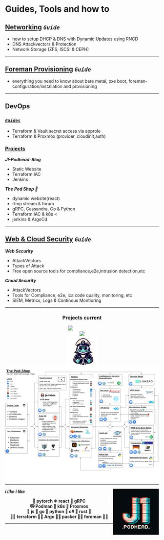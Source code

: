 



# Guides, Tools and how to 

## [Networking](https://github.com/ji-podhead/Network-Guides/tree/main) *`Guide`*
 - how to setup DHCP & DNS with Dynamic Updates using RNCD
 - DNS Attackvectors & Protection
 - Network Storage (ZFS, ISCSI & CEPH)

---
## [Foreman Provisioning](https://github.com/ji-podhead/RHEL_9_Foreman_Guide/tree/main) *`Guide`*
 - everything you need to know about bare metal, pxe boot, foreman- configuration/installation and provisioning

----

## DevOps

### [*`Guides`*](https://ji-podhead.github.io/DevOps/)
- Terraform & Vault secret access via approle
- Terraform & Proxmox (provider, cloudinit,auth)

### [Projects](https://github.com/ji-podhead/DevOps/tree/main#projects)
 ***JI-Podhead-Blog***
-    Static Website 
-    Terraform IAC 
-    Jenkins
  
 ***The Pod Shop 🚧***
-   dynamic website(react) 
-   rtmp stream & forum 
-   gRPC, Cassandra, Go & Python 
-   Terraform IAC & k8s <
-   jenkins & ArgoCd

---

## [Web & Cloud Security](https://github.com/ji-podhead/Web-And-CloudSecurity) *`Guide`*

***Web Security***

-    AttackVectors
-    Types of Attack
-    Free open source tools for compliance,e2e,intrusion detection,etc

***Cloud Security***

-   AttackVectors
-   Tools for Compliance, e2e, ica code quality, monitoring, etc
-   SIEM, Metrics, Logs & Continous Montioring





---







<div align="center">
      <h3>Projects current</h3>
 <div style="display: flex; flex-direction: column; align-items: center;">
    <a href="https://github.com/ji-podhead/kubyplexer">  
    <img src="https://github.com/ji-soft/kubyplexer/blob/main/images/kubyplexernobg.jpg?raw=true" align="left" width="90" />
    </a>
     <a href="https://github.com/ji-podhead/ji_ui">  
  <img src="https://github.com/ji-soft/ji_ui/blob/master/images/ji_ui_mascot_3.png?raw=true" align="center" width="100" />
     </a>
     <a href="https://github.com/ji-podhead/protobuffctl">
        <img src="https://github.com/ji-podhead/protobuffctl/blob/main/docs/protobuffctl.png?raw=true" align="right" width="100" />
    </a>
 </div>
 <a href="https://github.com/ji-podhead/DevOps">
        <img src="https://github.com/ji-podhead/DevOps/blob/main/pod-shop-infrastructure.png?raw=true" align="center" width="600" />
    </a>
</div>

---

<div align="center">
      <img src="https://github.com/ji-podhead/ji-podhead/blob/main/logo.jpg?raw=true" align="right" width="150" />
</div>

***i like  i like***<br>
<div align="center">
<b>
🚀 pytorch ⚛ react 💨 gRPC 
<br> 😻 Podman 🧊 k8s 🧰 Proxmox
<br> <div> 🐸 js 🐸 go 🐸 python 🐸 c# 🐸 rust 🐸</u>
<br> 👷‍♂️ terraform 👷‍♂️ Argo 👷‍♂️ packer 👷‍♂️ foreman 👷‍♂️
</b>
</div>





---
